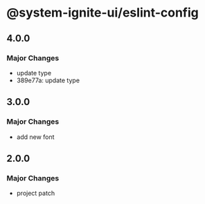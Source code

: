 # @system-ignite-ui/eslint-config

## 4.0.0

### Major Changes

- update type
- 389e77a: update type

## 3.0.0

### Major Changes

- add new font

## 2.0.0

### Major Changes

- project patch
